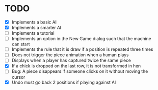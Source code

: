 # TODO

- [x] Implements a basic AI
- [x] Implements a smarter AI
- [ ] Implements a tutorial
- [ ] Implements an option in the New Game dialog such that the machine can start
- [ ] Implements the rule that it is draw if a position is repeated three times
- [ ] Does not trigger the piece animation when a human plays
- [ ] Displays when a player has captured twice the same piece
- [x] If a chick is dropped on the last row, it is not transformed in hen
- [ ] Bug: A piece disappears if someone clicks on it without moving the cursor
- [x] Undo must go back 2 positions if playing against AI